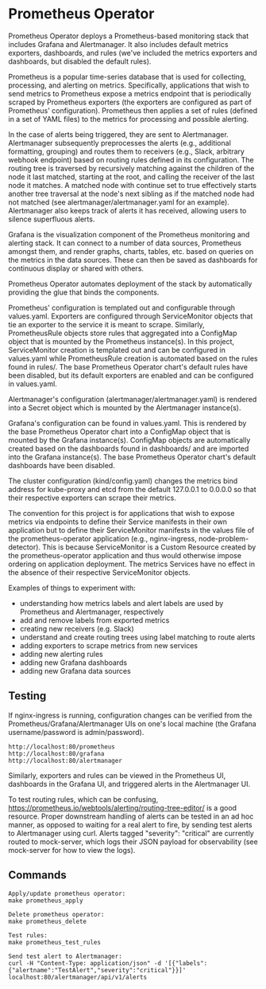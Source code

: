 # Prometheus Operator
Prometheus Operator deploys a Prometheus-based monitoring stack that includes Grafana and Alertmanager. It also includes default metrics exporters, dashboards, and rules (we've included the metrics exporters and dashboards, but disabled the default rules).

Prometheus is a popular time-series database that is used for collecting, processing, and alerting on metrics. Specifically, applications that wish to send metrics to Prometheus expose a metrics endpoint that is periodically scraped by Prometheus exporters (the exporters are configured as part of Prometheus' configuration). Prometheus then applies a set of rules (defined in a set of YAML files) to the metrics for processing and possible alerting.

In the case of alerts being triggered, they are sent to Alertmanager. Alertmanager subsequently preprocesses the alerts (e.g., additional formatting, grouping) and routes them to receivers (e.g., Slack, arbitrary webhook endpoint) based on routing rules defined in its configuration. The routing tree is traversed by recursively matching against the children of the node it last matched, starting at the root, and calling the receiver of the last node it matches. A matched node with continue set to true effectively starts another tree traversal at the node's next sibling as if the matched node had not matched (see alertmanager/alertmanager.yaml for an example). Alertmanager also keeps track of alerts it has received, allowing users to silence superfluous alerts.

Grafana is the visualization component of the Prometheus monitoring and alerting stack. It can connect to a number of data sources, Prometheus amongst them, and render graphs, charts, tables, etc. based on queries on the metrics in the data sources. These can then be saved as dashboards for continuous display or shared with others.

Prometheus Operator automates deployment of the stack by automatically providing the glue that binds the components.

Prometheus' configuration is templated out and configurable through values.yaml. Exporters are configured through ServiceMonitor objects that tie an exporter to the service it is meant to scrape. Similarly, PrometheusRule objects store rules that aggregated into a ConfigMap object that is mounted by the Prometheus instance(s). In this project, ServiceMonitor creation is templated out and can be configured in values.yaml while PrometheusRule creation is automated based on the rules found in rules/. The base Prometheus Operator chart's default rules have been disabled, but its default exporters are enabled and can be configured in values.yaml.

Alertmanager's configuration (alertmanager/alertmanager.yaml) is rendered into a Secret object which is mounted by the Alertmanager instance(s).

Grafana's configuration can be found in values.yaml. This is rendered by the base Prometheus Operator chart into a ConfigMap object that is mounted by the Grafana instance(s). ConfigMap objects are automatically created based on the dashboards found in dashboards/ and are imported into the Grafana instance(s). The base Prometheus Operator chart's default dashboards have been disabled.

The cluster configuration (kind/config.yaml) changes the metrics bind address for kube-proxy and etcd from the default 127.0.0.1 to 0.0.0.0 so that their respective exporters can scrape their metrics.

The convention for this project is for applications that wish to expose metrics via endpoints to define their Service manifests in their own application but to define their ServiceMonitor manifests in the values file of the prometheus-operator application (e.g., nginx-ingress, node-problem-detector). This is because ServiceMonitor is a Custom Resource created by the prometheus-operator application and thus would otherwise impose ordering on application deployment. The metrics Services have no effect in the absence of their respective ServiceMonitor objects.

Examples of things to experiment with:

- understanding how metrics labels and alert labels are used by Prometheus and Alertmanager, respectively
- add and remove labels from exported metrics
- creating new receivers (e.g. Slack)
- understand and create routing trees using label matching to route alerts
- adding exporters to scrape metrics from new services
- adding new alerting rules
- adding new Grafana dashboards
- adding new Grafana data sources

## Testing
If nginx-ingress is running, configuration changes can be verified from the Prometheus/Grafana/Alertmanager UIs on one's local machine (the Grafana username/password is admin/password).
```
http://localhost:80/prometheus
http://localhost:80/grafana
http://localhost:80/alertmanager
```
Similarly, exporters and rules can be viewed in the Prometheus UI, dashboards in the Grafana UI, and triggered alerts in the Alertmanager UI.

To test routing rules, which can be confusing, https://prometheus.io/webtools/alerting/routing-tree-editor/ is a good resource. Proper downstream handling of alerts can be tested in an ad hoc manner, as opposed to waiting for a real alert to fire, by sending test alerts to Alertmanager using curl. Alerts tagged "severity": "critical" are currently routed to mock-server, which logs their JSON payload for observability (see mock-server for how to view the logs).

## Commands
```
Apply/update prometheus operator:
make prometheus_apply

Delete prometheus operator:
make prometheus_delete

Test rules:
make prometheus_test_rules

Send test alert to Alertmanager:
curl -H "Content-Type: application/json" -d '[{"labels":{"alertname":"TestAlert","severity":"critical"}}]' localhost:80/alertmanager/api/v1/alerts
```
